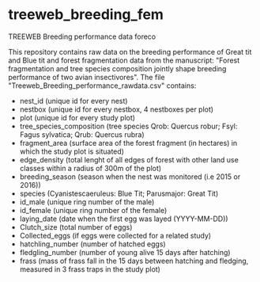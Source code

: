 # treeweb_breeding_fem

TREEWEB Breeding performance data foreco

This repository contains raw data on the breeding performance of Great tit and Blue tit and forest fragmentation data from the manuscript: "Forest fragmentation and tree species composition jointly shape breeding performance of two avian insectivores". The file "Treeweb_Breeding_performance_rawdata.csv" contains:
- nest_id (unique id for every nest)
- nestbox (unique id for every nestbox, 4 nestboxes per plot)
- plot (unique id for every study plot)
- tree_species_composition (tree species Qrob: Quercus robur; Fsyl: Fagus sylvatica; Qrub: Quercus rubra)
- fragment_area (surface area of the forest fragment (in hectares) in which the study plot is situated)
- edge_density (total lenght of all edges of forest with other land use classes within a radius of 300m of the plot)
- breeding_season (season when the nest was monitored (i.e 2015 or 2016))
- species (Cyanistescaeruleus: Blue Tit; Parusmajor: Great Tit)
- id_male (unique ring number of the male)
- id_female (unique ring number of the female)
- laying_date (date when the first egg was layed (YYYY-MM-DD))
- Clutch_size (total number of eggs)
- Collected_eggs (if eggs were collected for a related study)
- hatchling_number (number of hatched eggs)
- fledgling_number (number of young alive 15 days after hatching)
- frass (mass of frass fall in the 15 days between hatching and fledging, measured in 3 frass traps in the study plot)
